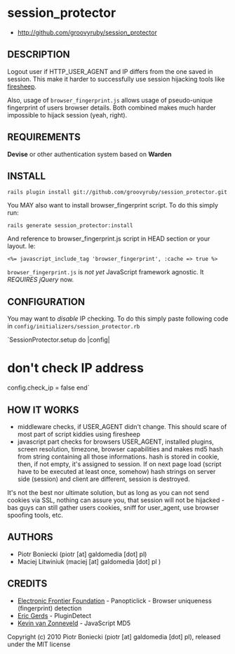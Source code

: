 session_protector
=================

* http://github.com/groovyruby/session_protector

DESCRIPTION
-----------

Logout user if HTTP_USER_AGENT and IP differs from the one saved in session. This make it harder to successfully use session hijacking tools like [firesheep](http://codebutler.com/firesheep).

Also, usage of `browser_fingerprint.js` allows usage of pseudo-unique fingerprint of users browser details. Both combined makes much harder impossible to hijack session (yeah, right).

REQUIREMENTS
------------

**Devise** or other authentication system based on **Warden**

INSTALL
-------

`rails plugin install git://github.com/groovyruby/session_protector.git`

You MAY also want to install browser_fingerprint script. To do this simply run:

`rails generate session_protector:install`

And reference to browser_fingerprint.js script in HEAD section or your layout. Ie:

`<%= javascript_include_tag 'browser_fingerprint', :cache => true %>`
 
`browser_fingerprint.js` is _not yet_ JavaScript framework agnostic. It _REQUIRES jQuery_ now.

CONFIGURATION
-------------

You may want to _disable_ IP checking. To do this simply paste following code in `config/initializers/session_protector.rb`

`SessionProtector.setup do |config|
  # don't check IP address
  config.check_ip = false
end`


HOW IT WORKS
------------

* middleware checks, if USER_AGENT didn't change. This should scare of most part of script kiddies using firesheep
* javascript part checks for browsers USER_AGENT, installed plugins, screen resolution, timezone, browser capabilities and makes md5 hash from string containing all those informations. hash is stored in cookie, then, if not empty, it's assigned to session. If on next page load (script have to be executed at least once, somehow) hash strings on server side (session) and client are different, session is destroyed.

It's not the best nor ultimate solution, but as long as you can not send cookies via SSL, nothing can assure you, that session will not be hijacked - bas guys can still gather users cookies, sniff for user_agent, use browser spoofing tools, etc. 


AUTHORS
-------

*  Piotr Boniecki (piotr [at] galdomedia [dot] pl)
*  Maciej Litwiniuk (maciej [at] galdomedia [dot] pl )


CREDITS
-------

*  [Electronic Frontier Foundation](https://panopticlick.eff.org/) - Panopticlick - Browser uniqueness (fingerprint) detection
*  [Eric Gerds](http://www.pinlady.net/PluginDetect/) - PluginDetect
*  [Kevin van Zonneveld](http://phpjs.org/functions/md5:469) - JavaScript MD5


Copyright (c) 2010 Piotr Boniecki (piotr [at] galdomedia [dot] pl), released under the MIT license